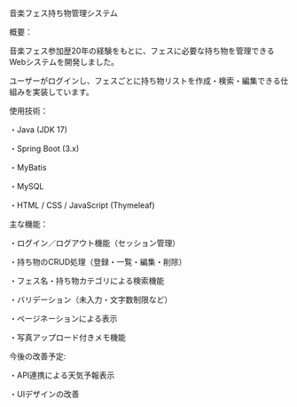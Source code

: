 音楽フェス持ち物管理システム

概要：

音楽フェス参加歴20年の経験をもとに、フェスに必要な持ち物を管理できるWebシステムを開発しました。

ユーザーがログインし、フェスごとに持ち物リストを作成・検索・編集できる仕組みを実装しています。



使用技術：

・Java (JDK 17)

・Spring Boot (3.x)

・MyBatis

・MySQL

・HTML / CSS / JavaScript (Thymeleaf)



主な機能：

・ログイン／ログアウト機能（セッション管理）

・持ち物のCRUD処理（登録・一覧・編集・削除）

・フェス名・持ち物カテゴリによる検索機能

・バリデーション（未入力・文字数制限など）

・ページネーションによる表示

・写真アップロード付きメモ機能



今後の改善予定:

・API連携による天気予報表示

・UIデザインの改善





